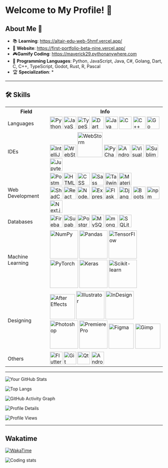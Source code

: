# Welcome to My Profile! 👋

## About Me 🌟

- 📚 **Learning**: https://altair-edu-web-5hmf.vercel.app/
- 🔮 **Website**: https://first-portfolio-beta-nine.vercel.app/
- 🎮**Gamify Coding**: https://maverick29.pythonanywhere.com
- 🧠 **Programming Languages**: Python, JavaScript, Java, C#, Golang, Dart, C, C++, TypeScript, Godot, Rust, R, Pascal
- 🏆 **Specialization**: *

---

## 🛠️ Skills

<div>
	<table>
	<tr><th>Field</th><th>Info</th></tr>
		<tr>
		<td>Languages</td>
		<td>
		<img width="40" src="https://user-images.githubusercontent.com/25181517/183423507-c056a6f9-1ba8-4312-a350-19bcbc5a8697.png" alt="Python" title="Python"/>
		<img width="40" src="https://user-images.githubusercontent.com/25181517/117447155-6a868a00-af3d-11eb-9cfe-245df15c9f3f.png" alt="JavaScript" title="JavaScript"/>
		<img width="40" src="https://user-images.githubusercontent.com/25181517/183890598-19a0ac2d-e88a-4005-a8df-1ee36782fde1.png" alt="TypeScript" title="TypeScript"/>
		<img width="40" src="https://user-images.githubusercontent.com/25181517/186150304-1568ffdf-4c62-4bdc-9cf1-8d8efcea7c5b.png" alt="Dart" title="Dart"/>
			<img width="40" src="https://user-images.githubusercontent.com/25181517/117201156-9a724800-adec-11eb-9a9d-3cd0f67da4bc.png" alt="Java" title="Java"/>
			<img width="40" src="https://user-images.githubusercontent.com/25181517/192106070-46255bcf-65e6-4c6b-a296-bf8d0d8fb2a7.png" alt="C" title="C"/>
			<img width="40" src="https://user-images.githubusercontent.com/25181517/192106073-90fffafe-3562-4ff9-a37e-c77a2da0ff58.png" alt="C++" title="C++"/>
			<img width="40" src="https://user-images.githubusercontent.com/25181517/192149581-88194d20-1a37-4be8-8801-5dc0017ffbbe.png" alt="Go" title="Go"/>
			</td>
		</tr>
		<tr>
		<td>IDEs</td>
		<td><img width="40" src="https://user-images.githubusercontent.com/25181517/192108890-200809d1-439c-4e23-90d3-b090cf9a4eea.png" alt="IntelliJ" title="IntelliJ"/>
			<img width="40" src="https://user-images.githubusercontent.com/25181517/192108893-b1eed3c7-b2c4-4e1c-9e9f-c7e83637b33d.png" alt="WebStorm" title="WebStorm"/>
			<img width="80" src="https://custom-icon-badges.demolab.com/badge/Visual%20Studio-5C2D91.svg?&logo=visual-studio&logoColor=white" alt="WebStorm" title="WebStorm"/>
			<img width="40" src="https://github.com/user-attachments/assets/9f931c45-0585-4db0-86a7-25ce3f5bef25" alt="PyCharm" title="PyCharm"/>
			<img width="40" src="https://user-images.githubusercontent.com/25181517/192108895-20dc3343-43e3-4a54-a90e-13a4abbc57b9.png" alt="Android Studio" title="Android Studio"/>
			<img width="40" src="https://user-images.githubusercontent.com/25181517/192108891-d86b6220-e232-423a-bf5f-90903e6887c3.png" alt="Visual Studio Code" title="Visual Studio Code"/>
			<img width="40" src="https://user-images.githubusercontent.com/25181517/190887576-6653f877-8439-4521-82f3-403086ead892.png" alt="Sublime Text" title="Sublime Text"/>
			<img width="40" src="https://user-images.githubusercontent.com/25181517/183914128-3fc88b4a-4ac1-40e6-9443-9a30182379b7.png" alt="Jupyter Notebook" title="Jupyter Notebook"/></td>
		</tr>
		<tr>
		<td>Web Development</td>
			<td><img width="40" src="https://user-images.githubusercontent.com/25181517/192109061-e138ca71-337c-4019-8d42-4792fdaa7128.png" alt="Postman" title="Postman"/>
			<img width="40" src="https://user-images.githubusercontent.com/25181517/192158954-f88b5814-d510-4564-b285-dff7d6400dad.png" alt="HTML" title="HTML"/>
			<img width="40" src="https://user-images.githubusercontent.com/25181517/183898674-75a4a1b1-f960-4ea9-abcb-637170a00a75.png" alt="CSS" title="CSS"/>
			<img width="40" src="https://user-images.githubusercontent.com/25181517/192158956-48192682-23d5-4bfc-9dfb-6511ade346bc.png" alt="Sass" title="Sass"/>
			<img width="40" src="https://user-images.githubusercontent.com/25181517/202896760-337261ed-ee92-4979-84c4-d4b829c7355d.png" alt="Tailwind CSS" title="Tailwind CSS"/>
			<img width="40" src="https://user-images.githubusercontent.com/25181517/189716630-fe6c084c-6c66-43af-aa49-64c8aea4a5c2.png" alt="Material UI" title="Material UI"/>
			<br />
			<img width="40" src="https://github.com/user-attachments/assets/e4bd419a-2a4a-459a-ba9a-d3324e693c4d" alt="ShadCn UI" title="ShadCn UI"/>
			<img width="40" src="https://user-images.githubusercontent.com/25181517/183897015-94a058a6-b86e-4e42-a37f-bf92061753e5.png" alt="React" title="React"/>
			<img width="40" src="https://user-images.githubusercontent.com/25181517/183568594-85e280a7-0d7e-4d1a-9028-c8c2209e073c.png" alt="Node.js" title="Node.js"/>
			<img width="40" src="https://user-images.githubusercontent.com/25181517/183859966-a3462d8d-1bc7-4880-b353-e2cbed900ed6.png" alt="Express" title="Express"/>
			<img width="40" src="https://user-images.githubusercontent.com/25181517/183423775-2276e25d-d43d-4e58-890b-edbc88e915f7.png" alt="Flask" title="Flask"/>
			<img width="40" src="https://github.com/marwin1991/profile-technology-icons/assets/62091613/9bf5650b-e534-4eae-8a26-8379d076f3b4" alt="Django" title="Django"/>
            <img width="40" src="https://user-images.githubusercontent.com/25181517/183898054-b3d693d4-dafb-4808-a509-bab54cf5de34.png" alt="Bootstrap" title="Bootstrap"/>
			<img width="40" src="https://user-images.githubusercontent.com/25181517/121401671-49102800-c959-11eb-9f6f-74d49a5e1774.png" alt="npm" title="npm"/>
			<img width="40" src="https://github.com/marwin1991/profile-technology-icons/assets/136815194/5f8c622c-c217-4649-b0a9-7e0ee24bd704" alt="Next.js" title="Next.js"/></td>
		</tr>
		<tr>
		<td>Databases</td>
			<td><img width="40" src="https://user-images.githubusercontent.com/25181517/189716855-2c69ca7a-5149-4647-936d-780610911353.png" alt="Firebase" title="Firebase"/>
			<img width="40" src="https://github.com/user-attachments/assets/e40fc76b-c8d8-47c3-bb53-c7795abaf596" alt="Supabase" title="Supabase"/>
			<img width="40" src="https://user-images.githubusercontent.com/25181517/117208740-bfb78400-adf5-11eb-97bb-09072b6bedfc.png" alt="PostgreSQL" title="PostgreSQL"/>
			<img width="40" src="https://user-images.githubusercontent.com/25181517/183896128-ec99105a-ec1a-4d85-b08b-1aa1620b2046.png" alt="MySQL" title="MySQL"/>
			<img width="40" src="https://user-images.githubusercontent.com/25181517/182884177-d48a8579-2cd0-447a-b9a6-ffc7cb02560e.png" alt="mongoDB" title="mongoDB"/>
			<img width="40" src="https://github.com/marwin1991/profile-technology-icons/assets/136815194/82df4543-236b-4e45-9604-5434e3faab17" alt="SQLite" title="SQLite"/></td></tr>
		<tr>
    <td>Machine Learning</td>
    <td>
        <img width="90" src="https://img.shields.io/badge/Numpy-777BB4?style=for-the-badge&logo=numpy&logoColor=white" alt="NumPy" title="NumPy"/>
        <img width="90" src="https://img.shields.io/badge/Pandas-2C2D72?style=for-the-badge&logo=pandas&logoColor=white" alt="Pandas" title="Pandas"/>
        <img width="90" src="https://img.shields.io/badge/TensorFlow-FF6F00?style=for-the-badge&logo=tensorflow&logoColor=white" alt="TensorFlow" title="TensorFlow"/>
        <img width="90" src="https://img.shields.io/badge/PyTorch-EE4C2C?style=for-the-badge&logo=pytorch&logoColor=white" alt="PyTorch" title="PyTorch"/>
        <img width="90" src="https://img.shields.io/badge/Keras-FF0000?style=for-the-badge&logo=keras&logoColor=white" alt="Keras" title="Keras"/>
        <img width="90" src="https://img.shields.io/badge/scikit_learn-F7931E?style=for-the-badge&logo=scikit-learn&logoColor=white" alt="Scikit-learn" title="Scikit-learn"/>
    </td>
</tr>
		<td>Designing</td>
		<td><img width="80" src="https://img.shields.io/badge/Adobe%20After%20Effects-CF96FD?logo=Adobe%20After%20Effects&logoColor=393665" alt="After Effects" title="After Effects"/>
			<img width="90" src="https://img.shields.io/badge/Adobe%20Illustrator-FF9A00?logo=adobe%20illustrator&logoColor=white" alt="Illustrator" title="Illustrator"/>
			<img width="90" src="https://img.shields.io/badge/Adobe%20InDesign-49021F?logo=adobeindesign&logoColor=white" alt="InDesign" title="InDesign"/>
			<img width="90" src="https://img.shields.io/badge/Adobe%20Photoshop-31A8FF?logo=Adobe%20Photoshop&logoColor=black" alt="Photoshop" title="Photoshop"/>
			<img width="90" src="https://img.shields.io/badge/Adobe%20Premiere%20Pro-9999FF?logo=Adobe%20Premiere%20Pro&logoColor=white" alt="PremierePro" title="PremierePro"/>
			<img width="80" src="https://img.shields.io/badge/Figma-F24E1E?logo=figma&logoColor=white" alt="Figma" title="Figma"/>
			<img width="80" src="https://img.shields.io/badge/Gimp-5C5543?logo=gimp&logoColor=white" alt="Gimp" title="Gimp"/></td>
		</tr>
		<tr>
		<td>Others</td>
			<td><img width="40" src="https://user-images.githubusercontent.com/25181517/186150365-da1eccce-6201-487c-8649-45e9e99435fd.png" alt="Flutter" title="Flutter"/>
			<img width="40" src="https://user-images.githubusercontent.com/25181517/192108372-f71d70ac-7ae6-4c0d-8395-51d8870c2ef0.png" alt="Git" title="Git"/>
			<img width="40" src="https://github.com/marwin1991/profile-technology-icons/assets/136815194/11e7dfe7-c1f6-483c-9d92-276f1fa9363b" alt="Qt" title="Qt"/>
			<img width="40" src="https://user-images.githubusercontent.com/25181517/117269608-b7dcfb80-ae58-11eb-8e66-6cc8753553f0.png" alt="Android" title="Android"/></td></tr>
		<tr>
</table>
</div>

---

![Your GitHub Stats](https://github-readme-stats.vercel.app/api?username=MaverickPoly&show_icons=true&theme=radical)

![Top Langs](https://github-readme-stats.vercel.app/api/top-langs/?username=MaverickPoly&langs_count=24&layout=compact)

![GitHub Activity Graph](https://github-readme-activity-graph.vercel.app/graph?username=MaverickPoly&theme=redical)

![Profile Details](http://github-profile-summary-cards.vercel.app/api/cards/profile-details?username=MaverickPoly&theme=tokyonight)


![Profile Views](https://komarev.com/ghpvc/?username=MaverickPoly&color=green)

---

## Wakatime

[![WakaTime](https://wakatime.com/badge/user/2a7d0064-9b18-4884-809b-df435b749b76.svg)](https://wakatime.com/@Altairetech)

<img src="https://github-readme-stats.vercel.app/api/wakatime?username=Altairetech&layout=compact&theme=gotham&langs_count=26&custom_title=Coding%20Stats" alt="Coding stats"/>
